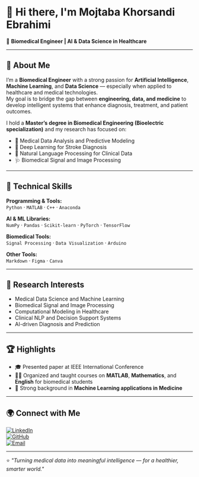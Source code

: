 # 👋 Hi there, I'm Mojtaba Khorsandi Ebrahimi  

🎯 **Biomedical Engineer | AI & Data Science in Healthcare**

---

## 🧠 About Me  
I’m a **Biomedical Engineer** with a strong passion for **Artificial Intelligence**, **Machine Learning**, and **Data Science** — especially when applied to healthcare and medical technologies.  
My goal is to bridge the gap between **engineering, data, and medicine** to develop intelligent systems that enhance diagnosis, treatment, and patient outcomes.  

I hold a **Master’s degree in Biomedical Engineering (Bioelectric specialization)** and my research has focused on:  
- 🧩 Medical Data Analysis and Predictive Modeling  
- 🧠 Deep Learning for Stroke Diagnosis  
- 💬 Natural Language Processing for Clinical Data  
- 🩺 Biomedical Signal and Image Processing  

---

## 🚀 Technical Skills  

**Programming & Tools:**  
`Python` · `MATLAB` · `C++` · `Anaconda`

**AI & ML Libraries:**  
`NumPy` · `Pandas` · `Scikit-learn` · `PyTorch` · `TensorFlow`

**Biomedical Tools:**  
`Signal Processing` · `Data Visualization` · `Arduino`

**Other Tools:**  
`Markdown` · `Figma` · `Canva`

---

## 🔬 Research Interests  
- Medical Data Science and Machine Learning  
- Biomedical Signal and Image Processing  
- Computational Modeling in Healthcare  
- Clinical NLP and Decision Support Systems  
- AI-driven Diagnosis and Prediction  

---

## 🏆 Highlights   
- 🎓 Presented paper at IEEE International Conference  
- 👨‍🏫 Organized and taught courses on **MATLAB**, **Mathematics**, and **English** for biomedical students  
- 🧩 Strong background in **Machine Learning applications in Medicine**  

---

## 🌍 Connect with Me  

[![LinkedIn](https://img.shields.io/badge/LinkedIn-0077B5?style=for-the-badge&logo=linkedin&logoColor=white)](https://www.linkedin.com/in/mojtaba-khorsandi-ebrahimi-3b14b1250/)  
[![GitHub](https://img.shields.io/badge/GitHub-100000?style=for-the-badge&logo=github&logoColor=white)](https://github.com/mojtabakhorsandi)  
[![Email](https://img.shields.io/badge/Email-D14836?style=for-the-badge&logo=gmail&logoColor=white)](mailto:m.khorsandi.ebrahimi@gmail.com)

---

⭐ *"Turning medical data into meaningful intelligence — for a healthier, smarter world."*
